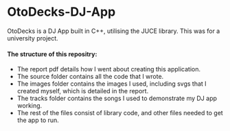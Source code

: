 # OtoDecks-DJ-App
OtoDecks is a DJ App built in C++, utilising the JUCE library. This was for a university project.<br>
#### The structure of this repositry:

* The report pdf details how I went about creating this application.
* The source folder contains all the code that I wrote.
* The images folder contains the images I used, including svgs that I created myself, which is detailed in the report.
* The tracks folder contains the songs I used to demonstrate my DJ app working.
* The rest of the files consist of library code, and other files needed to get the app to run.
